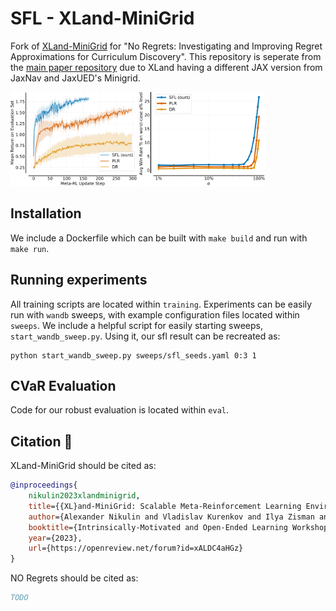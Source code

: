 # SFL - XLand-MiniGrid 

Fork of [XLand-MiniGrid](https://github.com/corl-team/xland-minigrid) for "No Regrets: Investigating and Improving Regret
Approximations for Curriculum Discovery". This repository is seperate from the [main paper repository](https://github.com/amacrutherford/sampling-for-learnability) due to XLand having a different JAX version from JaxNav and JaxUED's Minigrid.

<div class="collage">
    <div class="column" align="centre">
        <div class="row" align="centre">
            <img src="./figures/xland_return.png" alt="XLand return throughout training" width="40%">
            <img src="./figures/xland_cvar_line_win_rates.png" alt="XLand CVaR evaluation" width="40%">
        </div>
    </div>
</div>



## Installation

We include a Dockerfile which can be built with `make build` and run with `make run`.

## Running experiments

All training scripts are located within `training`. Experiments can be easily run with `wandb` sweeps, with example configuration files located within `sweeps`. We include a helpful script for easily starting sweeps, `start_wandb_sweep.py`. Using it, our sfl result can be recreated as:

```
python start_wandb_sweep.py sweeps/sfl_seeds.yaml 0:3 1
```

## CVaR Evaluation

Code for our robust evaluation is located within `eval`. 

## Citation 🙏

XLand-MiniGrid should be cited as:
```bibtex
@inproceedings{
    nikulin2023xlandminigrid,
    title={{XL}and-MiniGrid: Scalable Meta-Reinforcement Learning Environments in {JAX}},
    author={Alexander Nikulin and Vladislav Kurenkov and Ilya Zisman and Viacheslav Sinii and Artem Agarkov and Sergey Kolesnikov},
    booktitle={Intrinsically-Motivated and Open-Ended Learning Workshop, NeurIPS2023},
    year={2023},
    url={https://openreview.net/forum?id=xALDC4aHGz}
}
```

NO Regrets should be cited as:
```bibtex
TODO
```
